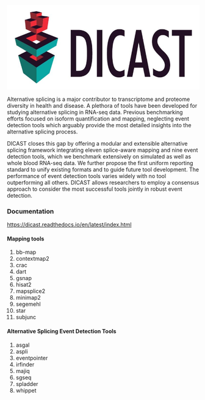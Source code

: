 
![DICAST](docs/source/img/logo.png )

Alternative splicing is a major contributor to transcriptome and proteome diversity in health and disease. A plethora of tools have been developed for studying alternative splicing in RNA-seq data. Previous benchmarking efforts focused on isoform quantification and mapping, neglecting event detection tools which arguably provide the most detailed insights into the alternative splicing process. 

DICAST closes this gap by offering a modular and extensible alternative splicing framework integrating eleven splice-aware mapping and nine event detection tools, which we benchmark extensively on simulated as well as whole blood RNA-seq data. We further propose the first uniform reporting standard to unify existing formats and to guide future tool development. The performance of event detection tools varies widely with no tool outperforming all others. DICAST allows researchers to employ a consensus approach to consider the most successful tools jointly in robust event detection. 

### Documentation

https://dicast.readthedocs.io/en/latest/index.html

#### Mapping tools
1. bb-map
2. contextmap2
3. crac
4. dart
5. gsnap
6. hisat2
7. mapsplice2
8. minimap2
9. segemehl
10. star
11. subjunc

#### Alternative Splicing Event Detection Tools
1. asgal
2. aspli
3. eventpointer
4. irfinder
5. majiq
6. sgseq
7. spladder
8. whippet
